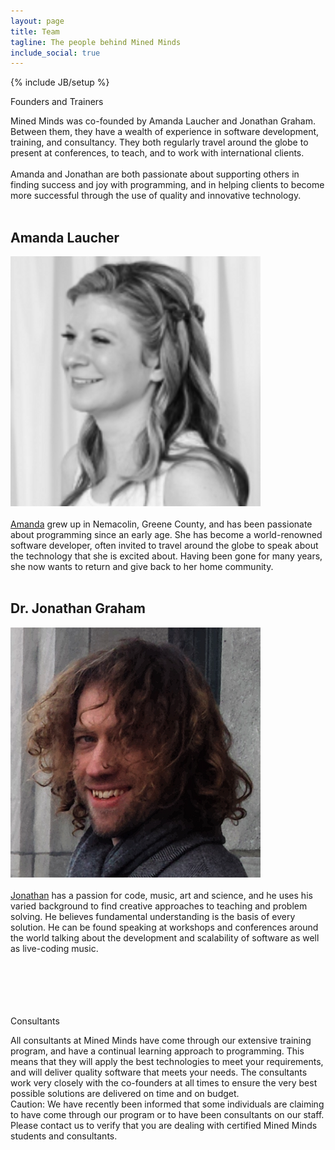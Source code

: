 ```yaml
---
layout: page
title: Team
tagline: The people behind Mined Minds
include_social: true
---
```

{% include JB/setup %}

<section id="research" class="centered">
  <p class="section-title"><span>Founders and Trainers</span></p>
  Mined Minds was co-founded by Amanda Laucher and Jonathan Graham. Between them, they have a wealth of experience in software development, training, and consultancy. They both regularly travel around the globe to present at conferences, to teach, and to work with international clients.
  <br><br>
  Amanda and Jonathan are both passionate about supporting others in finding success and joy with programming, and in helping clients to become more successful through the use of quality and innovative technology.
  <br><br>
  <div>
  <article class="research-item">
    <h2>Amanda Laucher</h2>
    <a href="https://twitter.com/pandamonial"><img src="/assets/images/Amanda.png" alt="Amanda" class="image"></a><br><br>
    <a href="https://twitter.com/pandamonial">Amanda</a> grew up in Nemacolin, Greene County, and has been passionate about programming since an early age. She has become a world-renowned software developer, often invited to travel around the globe to speak about the technology that she is excited about. Having been gone for many years, she now wants to return and give back to her home community.
    <br><br>
  </article>
  <article class="research-item">
    <h2>Dr. Jonathan Graham</h2>
    <a href="http://jonathangraham.github.io/"><img src="/assets/images/Jon.png" alt="Jonathan" class="image"></a><br><br>
    <a href="http://jonathangraham.github.io/">Jonathan</a> has a passion for code, music, art and science, and he uses his varied background to find creative approaches to teaching and problem solving. He believes fundamental understanding is the basis of every solution. He can be found speaking at workshops and conferences around the world talking about the development and scalability of software as well as live-coding music.
    <br><br>
  </article>
  </div>
  <br><br>
  <br><br>
  <p class="section-title"><span>Consultants</span></p>
  All consultants at Mined Minds have come through our extensive training program, and have a continual learning approach to programming. This means that they will apply the best technologies to meet your requirements, and will deliver quality software that meets your needs. The consultants work very closely with the co-founders at all times to ensure the very best possible solutions are delivered on time and on budget.
  <br>
  Caution: We have recently been informed that some individuals are claiming to have come through our program or to have been consultants on our staff. Please contact us to verify that you are dealing with certified Mined Minds students and consultants.  
</section>
